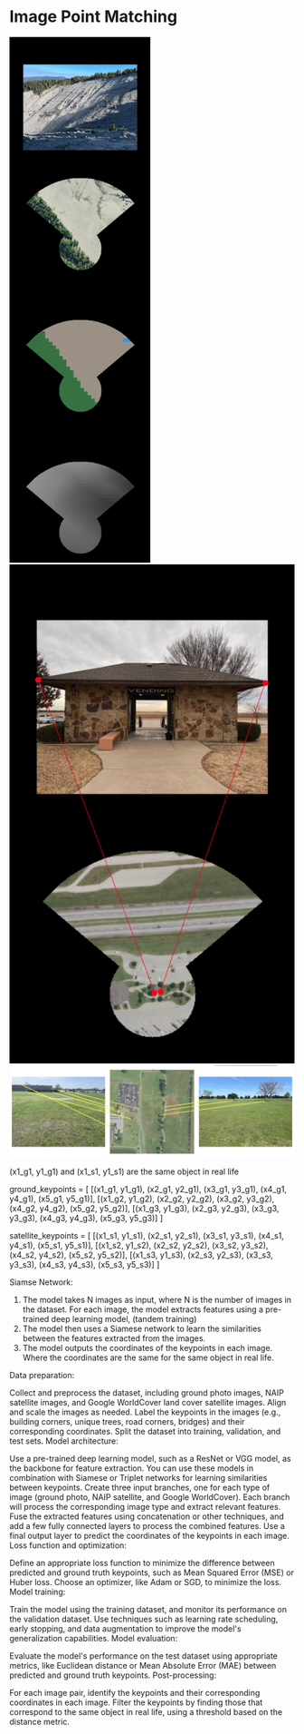 # Image Point Matching
![Chip](imgchip.png)
![LabelledImg](labelling.png)
![Mapped](mapping.png)


(x1_g1, y1_g1) and (x1_s1, y1_s1) are the same object in real life

ground_keypoints = [
    [(x1_g1, y1_g1), (x2_g1, y2_g1), (x3_g1, y3_g1), (x4_g1, y4_g1), (x5_g1, y5_g1)],
    [(x1_g2, y1_g2), (x2_g2, y2_g2), (x3_g2, y3_g2), (x4_g2, y4_g2), (x5_g2, y5_g2)],
    [(x1_g3, y1_g3), (x2_g3, y2_g3), (x3_g3, y3_g3), (x4_g3, y4_g3), (x5_g3, y5_g3)]
]

satellite_keypoints = [
    [(x1_s1, y1_s1), (x2_s1, y2_s1), (x3_s1, y3_s1), (x4_s1, y4_s1), (x5_s1, y5_s1)],
    [(x1_s2, y1_s2), (x2_s2, y2_s2), (x3_s2, y3_s2), (x4_s2, y4_s2), (x5_s2, y5_s2)],
    [(x1_s3, y1_s3), (x2_s3, y2_s3), (x3_s3, y3_s3), (x4_s3, y4_s3), (x5_s3, y5_s3)]
]


Siamse Network:
1. The model takes N images as input, where N is the number of images in the dataset.
   For each image, the model extracts features using a pre-trained deep learning model, (tandem training)
2. The model then uses a Siamese network to learn the similarities between the features extracted from the images.
3. The model outputs the coordinates of the keypoints in each image. Where the coordinates are the same for the same object in real life.

Data preparation:

Collect and preprocess the dataset, including ground photo images, NAIP satellite images, and Google WorldCover land cover satellite images. Align and scale the images as needed.
Label the keypoints in the images (e.g., building corners, unique trees, road corners, bridges) and their corresponding coordinates.
Split the dataset into training, validation, and test sets.
Model architecture:

Use a pre-trained deep learning model, such as a ResNet or VGG model, as the backbone for feature extraction. You can use these models in combination with Siamese or Triplet networks for learning similarities between keypoints.
Create three input branches, one for each type of image (ground photo, NAIP satellite, and Google WorldCover). Each branch will process the corresponding image type and extract relevant features.
Fuse the extracted features using concatenation or other techniques, and add a few fully connected layers to process the combined features.
Use a final output layer to predict the coordinates of the keypoints in each image.
Loss function and optimization:

Define an appropriate loss function to minimize the difference between predicted and ground truth keypoints, such as Mean Squared Error (MSE) or Huber loss.
Choose an optimizer, like Adam or SGD, to minimize the loss.
Model training:

Train the model using the training dataset, and monitor its performance on the validation dataset.
Use techniques such as learning rate scheduling, early stopping, and data augmentation to improve the model's generalization capabilities.
Model evaluation:

Evaluate the model's performance on the test dataset using appropriate metrics, like Euclidean distance or Mean Absolute Error (MAE) between predicted and ground truth keypoints.
Post-processing:

For each image pair, identify the keypoints and their corresponding coordinates in each image.
Filter the keypoints by finding those that correspond to the same object in real life, using a threshold based on the distance metric.

